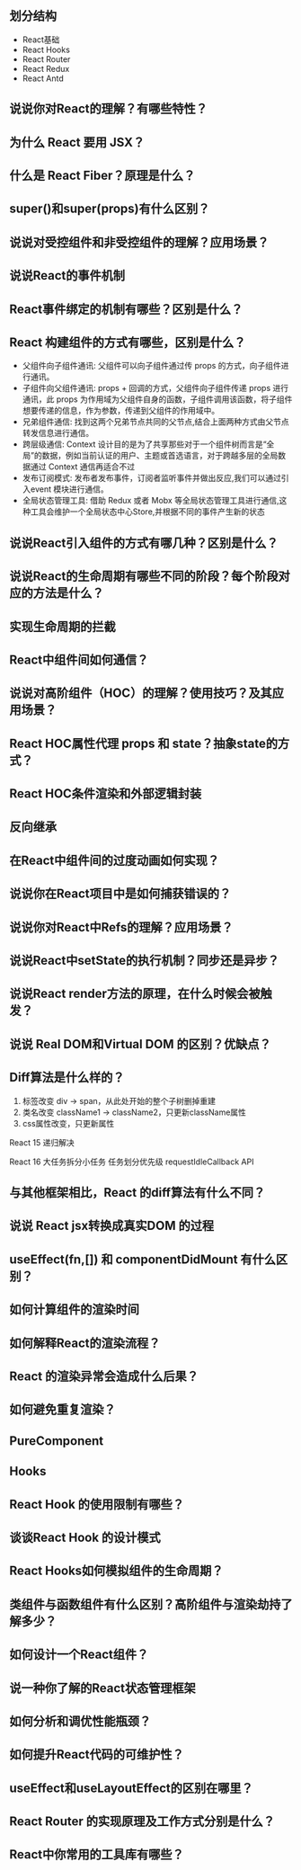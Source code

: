 ## 划分结构
- React基础
- React Hooks
- React Router
- React Redux
- React Antd
## 说说你对React的理解？有哪些特性？

## 为什么 React 要用 JSX？

## 什么是 React Fiber？原理是什么？

## super()和super(props)有什么区别？

## 说说对受控组件和非受控组件的理解？应用场景？

## 说说React的事件机制

## React事件绑定的机制有哪些？区别是什么？

## React 构建组件的方式有哪些，区别是什么？
- ⽗组件向⼦组件通讯: ⽗组件可以向⼦组件通过传 props 的⽅式，向⼦组件进⾏通讯。
- ⼦组件向⽗组件通讯: props + 回调的⽅式，⽗组件向⼦组件传递 props 进⾏通讯，此 props 为作⽤域为⽗组件⾃身的函数，⼦组件调⽤该函数，将⼦组件想要传递的信息，作为参数，传递到⽗组件的作⽤域中。
- 兄弟组件通信: 找到这两个兄弟节点共同的⽗节点,结合上⾯两种⽅式由⽗节点转发信息进⾏通信。
- 跨层级通信: Context 设计⽬的是为了共享那些对于⼀个组件树⽽⾔是“全局”的数据，例如当前认证的⽤户、主题或⾸选语⾔，对于跨越多层的全局数据通过 Context 通信再适合不过
- 发布订阅模式: 发布者发布事件，订阅者监听事件并做出反应,我们可以通过引⼊event 模块进⾏通信。
- 全局状态管理⼯具: 借助 Redux 或者 Mobx 等全局状态管理⼯具进⾏通信,这种⼯具会维护⼀个全局状态中⼼Store,并根据不同的事件产⽣新的状态
## 说说React引入组件的方式有哪几种？区别是什么？

## 说说React的生命周期有哪些不同的阶段？每个阶段对应的方法是什么？

## 实现生命周期的拦截

## React中组件间如何通信？

## 说说对高阶组件（HOC）的理解？使用技巧？及其应用场景？

## React HOC属性代理 props 和 state？抽象state的方式？

## React HOC条件渲染和外部逻辑封装

## 反向继承

## 在React中组件间的过度动画如何实现？

## 说说你在React项目中是如何捕获错误的？

## 说说你对React中Refs的理解？应用场景？

## 说说React中setState的执行机制？同步还是异步？

## 说说React render方法的原理，在什么时候会被触发？

## 说说 Real DOM和Virtual DOM 的区别？优缺点？

## Diff算法是什么样的？
1. 标签改变 div -> span，从此处开始的整个子树删掉重建
2. 类名改变 className1 -> className2，只更新className属性
3. css属性改变，只更新属性

React 15
递归解决

React 16
大任务拆分小任务
任务划分优先级
requestIdleCallback API

## 与其他框架相比，React 的diff算法有什么不同？

## 说说 React jsx转换成真实DOM 的过程

## useEffect(fn,[]) 和 componentDidMount 有什么区别？

## 如何计算组件的渲染时间

## 如何解释React的渲染流程？

## React 的渲染异常会造成什么后果？

## 如何避免重复渲染？

## PureComponent

## Hooks

## React Hook 的使用限制有哪些？

## 谈谈React Hook 的设计模式

## React Hooks如何模拟组件的生命周期？

## 类组件与函数组件有什么区别？高阶组件与渲染劫持了解多少？

## 如何设计一个React组件？

## 说一种你了解的React状态管理框架

## 如何分析和调优性能瓶颈？

## 如何提升React代码的可维护性？

## useEffect和useLayoutEffect的区别在哪里？

## React Router 的实现原理及工作方式分别是什么？

## React中你常用的工具库有哪些？
